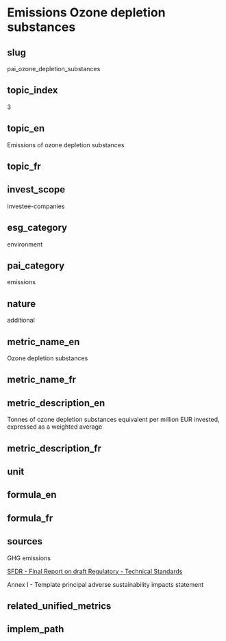 # Emissions Ozone depletion substances


## slug

pai_ozone_depletion_substances

## topic_index

3

## topic_en

Emissions of ozone depletion substances

## topic_fr



## invest_scope

investee-companies

## esg_category

environment

## pai_category

emissions

## nature

additional

## metric_name_en

Ozone depletion substances

## metric_name_fr



## metric_description_en

Tonnes of ozone depletion substances equivalent per million EUR invested, expressed as a weighted average

## metric_description_fr



## unit



## formula_en



## formula_fr



## sources


GHG emissions  

[SFDR - Final Report on draft Regulatory - Technical Standards](https://www.eiopa.europa.eu/sites/default/files/publications/reports/jc-2021-03-joint-esas-final-report-on-rts-under-sfdr.pdf)  

Annex I - Template principal adverse sustainability impacts statement
 

## related_unified_metrics



## implem_path


            